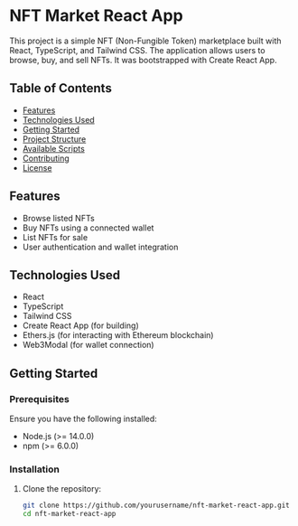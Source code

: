 # NFT Market React App

This project is a simple NFT (Non-Fungible Token) marketplace built with React, TypeScript, and Tailwind CSS. The application allows users to browse, buy, and sell NFTs. It was bootstrapped with Create React App.

## Table of Contents

- [Features](#features)
- [Technologies Used](#technologies-used)
- [Getting Started](#getting-started)
- [Project Structure](#project-structure)
- [Available Scripts](#available-scripts)
- [Contributing](#contributing)
- [License](#license)

## Features

- Browse listed NFTs
- Buy NFTs using a connected wallet
- List NFTs for sale
- User authentication and wallet integration

## Technologies Used

- React
- TypeScript
- Tailwind CSS
- Create React App (for building)
- Ethers.js (for interacting with Ethereum blockchain)
- Web3Modal (for wallet connection)

## Getting Started

### Prerequisites

Ensure you have the following installed:

- Node.js (>= 14.0.0)
- npm (>= 6.0.0)

### Installation

1. Clone the repository:

   ```bash
   git clone https://github.com/yourusername/nft-market-react-app.git
   cd nft-market-react-app
